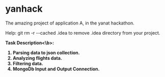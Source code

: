# yanhack
The amazing project of application A, in the yanat hackathon.

Help:
git rm -r --cached .idea to remove .idea directory from your project.

<b>Task Description<\b>:
1) Parsing data to json collection.
2) Analyzing flights data.
3) Filtering data.
4) MongoDb Input and Output Connection.
